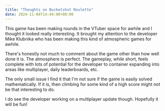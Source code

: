 ```yaml
---
title: "Thoughts on Bucketshot Roulette"
date: 2024-11-04T14:44:00+08:00
---
```


This game has been making rounds in the VTuber space for awhile and I thought it looked really interesting. 
It brought my attention to the developer Mike Klubnika who has been making this kind of atmospheric games for awhile.

<!--more-->

There's honestly not much to comment about the game other than how well done it is.
The atmosphere is perfect.
The gameplay, while short, feels complete with lots of potential for the developer to container expanding into areas like multiplayer, daily leaderboards, etc. 

The only small issue I find it that I'm not sure if the game is easily solved mathematically. 
If it is, then climbing for some kind of a high score might not be that interesting to do.

I do see the developer working on a multiplayer update though. Hopefully it will be fun! 
